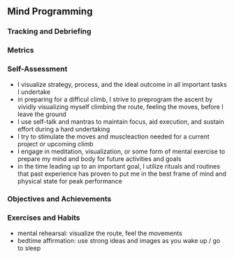 <!---------------------------------------------------------------------------->
## Mind Programming

### Tracking and Debriefing

### Metrics

### Self-Assessment

- I visualize strategy, process, and the ideal outcome in all important tasks
  I undertake
- in preparing for a difficul climb, I strive to preprogram the ascent by
  vividly visualizing myself climbing the route, feeling the moves, before
  I leave the ground
- I use self-talk and mantras to maintain focus, aid execution, and sustain
  effort during a hard undertaking
- I try to stimulate the moves and muscleaction needed for a current project
  or upcoming climb
- I engage in meditation, visualization, or some form of mental exercise to
  prepare my mind and body for future activities and goals
- in the time leading up to an important goal, I utilize rituals and routines
  that past experience has proven to put me in the best frame of mind and
  physical state for peak performance

### Objectives and Achievements

### Exercises and Habits

- mental rehearsal: visualize the route, feel the movements
- bedtime affirmation: use strong ideas and images as you wake up / go to sleep

